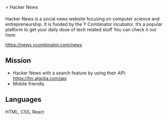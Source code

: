 ⭐️ Hacker News

Hacker News is a social news website focusing on computer science and entrepreneurship. It is funded by the Y Combinator incubator. It’s a popular platform to get your daily dose of tech related stuff
You can check it out here:

https://news.ycombinator.com/news


## Mission
- Hacker News with a search feature by using their API: https://hn.algolia.com/api
- Mobile friendly


## Languages
HTML, CSS, React
